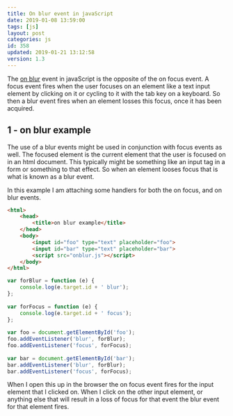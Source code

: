 ```yaml
---
title: On blur event in javaScript
date: 2019-01-08 13:59:00
tags: [js]
layout: post
categories: js
id: 358
updated: 2019-01-21 13:12:58
version: 1.3
---
```


The [on blur](https://developer.mozilla.org/en-US/docs/Web/API/GlobalEventHandlers/onblur) event in javaScript is the opposite of the on focus event. A focus event fires when the user focuses on an element like a text input element by clicking on it or cycling to it with the tab key on a keyboard. So then a blur event fires when an element losses this focus, once it has been acquired.

<!-- more -->

## 1 - on blur example

The use of a blur events might be used in conjunction with focus events as well. The focused element is the current element that the user is focused on in an html document. This typically might be something like an input tag in a form or something to that effect. So when an element looses focus that is what is known as a blur event.

In this example I am attaching some handlers for both the on focus, and on blur events.

```html
<html>
    <head>
        <title>on blur example</title>
    </head>
    <body>
        <input id="foo" type="text" placeholder="foo">
        <input id="bar" type="text" placeholder="bar">
        <script src="onblur.js"></script>
    </body>
</html>
```

```js
var forBlur = function (e) {
    console.log(e.target.id + ' blur');
};
 
var forFocus = function (e) {
    console.log(e.target.id + ' focus');
};
 
var foo = document.getElementById('foo');
foo.addEventListener('blur', forBlur);
foo.addEventListener('focus', forFocus);
 
var bar = document.getElementById('bar');
bar.addEventListener('blur', forBlur);
bar.addEventListener('focus', forFocus);
```

When I open this up in the browser the on focus event fires for the input element that I clicked on. When I click on the other input element, or anything else that will result in a loss of focus for that event the blur event for that element fires.